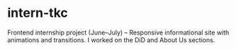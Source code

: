 # intern-tkc
Frontend internship project (June–July) – Responsive informational site with animations and transitions. I worked on the DiD and About Us sections.
